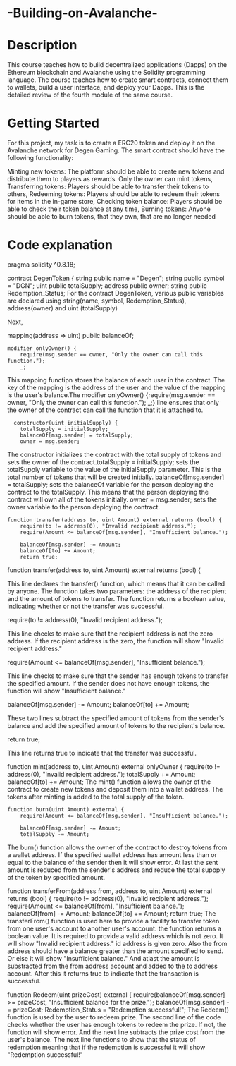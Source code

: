 # -Building-on-Avalanche-
# Description
This course teaches how to build decentralized applications (Dapps) on the Ethereum blockchain and Avalanche using the Solidity programming language. The course teaches how to create smart contracts, connect them to wallets, build a user interface, and deploy your Dapps. This is the detailed review of the fourth module of the same course.

# Getting Started
For this project, my task is to create a ERC20 token and deploy it on the Avalanche network for Degen Gaming. The smart contract should have the following functionality:

Minting new tokens: The platform should be able to create new tokens and distribute them to players as rewards. Only the owner can mint tokens, Transferring tokens: Players should be able to transfer their tokens to others, Redeeming tokens: Players should be able to redeem their tokens for items in the in-game store, Checking token balance: Players should be able to check their token balance at any time, Burning tokens: Anyone should be able to burn tokens, that they own, that are no longer needed

# Code explanation
pragma solidity ^0.8.18;

contract DegenToken {
    string public name = "Degen";
    string public symbol = "DGN";
    uint public totalSupply;
    address public owner;
    string public Redemption_Status;
For the contract DegenToken, various public variables are declared using string(name, symbol, Redemption_Status), address(owner) and uint (totalSupply)

Next,

 mapping(address => uint) public balanceOf;

    modifier onlyOwner() {
        require(msg.sender == owner, "Only the owner can call this function.");
        _;
This mapping functipn stores the balance of each user in the contract. The key of the mapping is the address of the user and the value of the mapping is the user's balance.The modifier onlyOwner() {require(msg.sender == owner, "Only the owner can call this function."); _;} line ensures that only the owner of the contract can call the function that it is attached to.

      constructor(uint initialSupply) {
        totalSupply = initialSupply;
        balanceOf[msg.sender] = totalSupply;
        owner = msg.sender;
The constructor initializes the contract with the total supply of tokens and sets the owner of the contract.totalSupply = initialSupply; sets the totalSupply variable to the value of the initialSupply parameter. This is the total number of tokens that will be created initially. balanceOf[msg.sender] = totalSupply; sets the balanceOf variable for the person deploying the contract to the totalSupply. This means that the person deploying the contract will own all of the tokens initially. owner = msg.sender; sets the owner variable to the person deploying the contract.

    function transfer(address to, uint Amount) external returns (bool) {
        require(to != address(0), "Invalid recipient address.");
        require(Amount <= balanceOf[msg.sender], "Insufficient balance.");

        balanceOf[msg.sender] -= Amount;
        balanceOf[to] += Amount;
        return true;
function transfer(address to, uint Amount) external returns (bool) {

This line declares the transfer() function, which means that it can be called by anyone. The function takes two parameters: the address of the recipient and the amount of tokens to transfer. The function returns a boolean value, indicating whether or not the transfer was successful.

require(to != address(0), "Invalid recipient address.");

This line checks to make sure that the recipient address is not the zero address. If the recipient address is the zero, the function will show "Invalid recipient address."

require(Amount <= balanceOf[msg.sender], "Insufficient balance.");

This line checks to make sure that the sender has enough tokens to transfer the specified amount. If the sender does not have enough tokens, the function will show "Insufficient balance."

balanceOf[msg.sender] -= Amount; balanceOf[to] += Amount;

These two lines subtract the specified amount of tokens from the sender's balance and add the specified amount of tokens to the recipient's balance.

return true;

This line returns true to indicate that the transfer was successful.

function mint(address to, uint Amount) external onlyOwner {
        require(to != address(0), "Invalid recipient address.");
        totalSupply += Amount;
        balanceOf[to] += Amount;
The mint() function allows the owner of the contract to create new tokens and deposit them into a wallet address. The tokens after minting is added to the total supply of the token.

    function burn(uint Amount) external {
        require(Amount <= balanceOf[msg.sender], "Insufficient balance.");

        balanceOf[msg.sender] -= Amount;
        totalSupply -= Amount;
The burn() function allows the owner of the contract to destroy tokens from a wallet address. If the specified wallet address has amount less than or equal to the balance of the sender then it will show error. At last the sent amount is reduced from the sender's address and reduce the total suppply of the token by specified amount.

function transferFrom(address from, address to, uint Amount) external returns (bool) {
       require(to != address(0), "Invalid recipient address.");
       require(Amount <= balanceOf[from], "Insufficient balance.");
       balanceOf[from] -= Amount;
       balanceOf[to] += Amount;
       return true;
The transferFrom() function is used here to provide a facility to transfer token from one user's account to another user's account. the function returns a boolean value. It is required to provide a valid address which is not zero. It will show "Invalid recipient address." id address is given zero. Also the from address should have a balance greater than the amount specified to send. Or else it will show "Insufficient balance." And atlast the amount is substracted from the from address account and added to the to address account. After this it returns true to indicate that the transaction is successful.

function Redeem(uint prizeCost) external {
       require(balanceOf[msg.sender] >= prizeCost, "Insufficient balance for the prize.");
       balanceOf[msg.sender] -= prizeCost;
       Redemption_Status = "Redemption successful!"; 
The Redeem() function is used by the user to redeem prize. The second line of the code checks whether the user has enough tokens to redeem the prize. If not, the function will show error. And the next line subtracts the prize cost from the user's balance. The next line functions to show that the status of redemption meaning that if the redemption is successful it will show "Redemption successful!"
